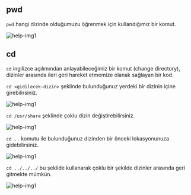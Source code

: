 ## pwd

 `pwd` hangi dizinde olduğumuzu öğrenmek için kullandığımız bir komut.
 
![help-img1](https://github.com/kaaneeksi/Linux-Komutlari/blob/main/G%C3%B6rseller/Linux-komut-pwd.png?raw=true)

## cd

`cd` ingilizce açılımından anlayabileceğimiz bir komut (change directory), dizinler arasında ileri geri hareket etmemize olanak sağlayan bir kod.

`cd <gidilecek-dizin>` şeklinde bulunduğunuz yerdeki bir dizinin içine girebilirsiniz.

![help-img1](https://github.com/kaaneeksi/Linux-Komutlari/blob/main/G%C3%B6rseller/Linux-komut-cd.png?raw=true)

`cd /usr/share` şeklinde çoklu dizin değiştirebilirsiniz.

![help-img1](https://github.com/kaaneeksi/Linux-Komutlari/blob/main/G%C3%B6rseller/Linux-komut-cd-2.png?raw=true)

`cd ..` komutu ile bulunduğunuz dizinden bir önceki lokasyonunuza gidebilirsiniz.

![help-img1](https://github.com/kaaneeksi/Linux-Komutlari/blob/main/G%C3%B6rseller/Linux-komut-cd-3.png?raw=true)

`cd ../../../` bu şekilde kullanarak çoklu bir şekilde dizinler arasında geri gitmekte mümkün.

![help-img1](https://github.com/kaaneeksi/Linux-Komutlari/blob/main/G%C3%B6rseller/Linux-komut-cd-4.png?raw=true)
